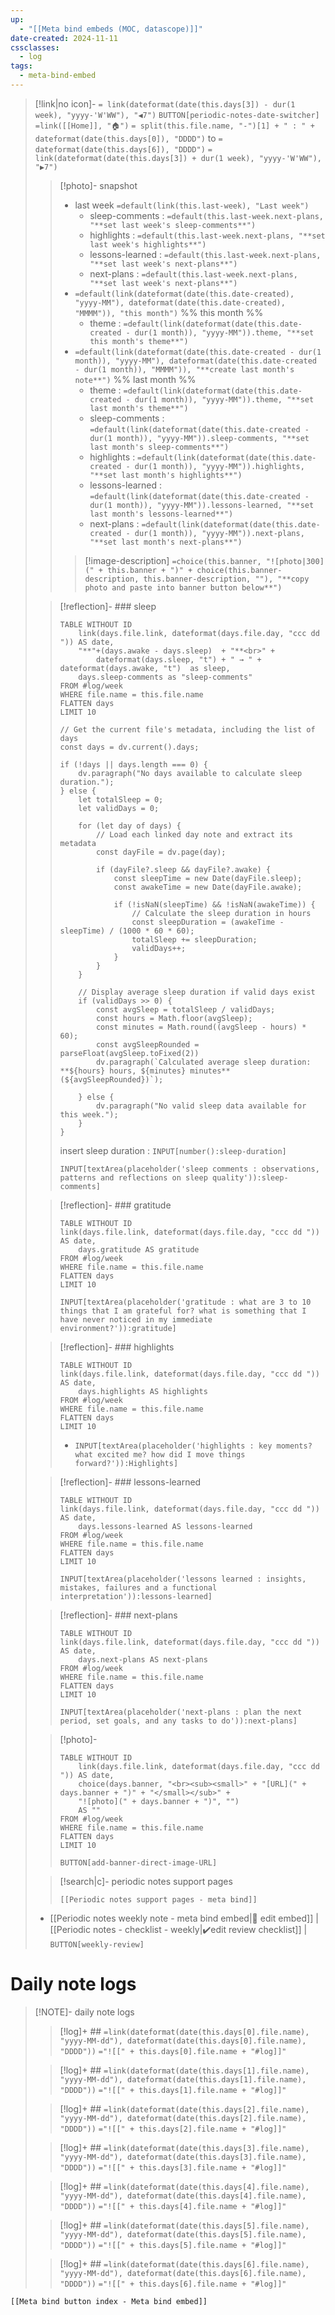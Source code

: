 ```yaml
---
up:
  - "[[Meta bind embeds (MOC, datascope)]]"
date-created: 2024-11-11
cssclasses:
  - log
tags:
  - meta-bind-embed
---
```

> [!link|no icon]- `= link(dateformat(date(this.days[3]) - dur(1 week), "yyyy-'W'WW"), "◀7")` `BUTTON[periodic-notes-date-switcher]` `=link([[Home]], "🏠")` `= split(this.file.name, "-")[1] + " : " + dateformat(date(this.days[0]), "DDDD")` to `= dateformat(date(this.days[6]), "DDDD")` `= link(dateformat(date(this.days[3]) + dur(1 week), "yyyy-'W'WW"), "▶️7")`
>
>> [!photo]- snapshot
>> - last week `=default(link(this.last-week), "Last week")` 
>>     - sleep-comments : `=default(this.last-week.next-plans, "**set last week's sleep-comments**")`
>>     - highlights : `=default(this.last-week.next-plans, "**set last week's highlights**")`
>>     - lessons-learned : `=default(this.last-week.next-plans, "**set last week's next-plans**")`
>>     - next-plans : `=default(this.last-week.next-plans, "**set last week's next-plans**")`
>> - `=default(link(dateformat(date(this.date-created), "yyyy-MM"), dateformat(date(this.date-created), "MMMM")), "this month")` %% this month %%
>>     - theme : `=default(link(dateformat(date(this.date-created - dur(1 month)), "yyyy-MM")).theme, "**set this month's theme**")`
>> - `=default(link(dateformat(date(this.date-created - dur(1 month)), "yyyy-MM"), dateformat(date(this.date-created - dur(1 month)), "MMMM")), "**create last month's note**")` %% last month %%
>>     - theme : `=default(link(dateformat(date(this.date-created - dur(1 month)), "yyyy-MM")).theme, "**set last month's theme**")`
>>     - sleep-comments : `=default(link(dateformat(date(this.date-created - dur(1 month)), "yyyy-MM")).sleep-comments, "**set last month's sleep-comments**")`
>>     - highlights : `=default(link(dateformat(date(this.date-created - dur(1 month)), "yyyy-MM")).highlights, "**set last month's highlights**")`
>>     - lessons-learned : `=default(link(dateformat(date(this.date-created - dur(1 month)), "yyyy-MM")).lessons-learned, "**set last month's lessons-learned**")`
>>     - next-plans : `=default(link(dateformat(date(this.date-created - dur(1 month)), "yyyy-MM")).next-plans, "**set last month's next-plans**")`
>> 
>>> [!image-description] `=choice(this.banner, "![photo|300](" + this.banner + ")" + choice(this.banner-description, this.banner-description, ""), "**copy photo and paste into banner button below**")`
>
>> [!reflection]- ### sleep
>>```dataview
>> TABLE WITHOUT ID
>>     link(days.file.link, dateformat(days.file.day, "ccc dd ")) AS date,
>>     "**"+(days.awake - days.sleep)  + "**<br>" +
>>         dateformat(days.sleep, "t") + " → " + dateformat(days.awake, "t")  as sleep,
>>     days.sleep-comments as "sleep-comments"
>> FROM #log/week
>> WHERE file.name = this.file.name
>> FLATTEN days
>> LIMIT 10
>> ```
>> 
>>```dataviewjs
>> // Get the current file's metadata, including the list of days
>> const days = dv.current().days;
>> 
>> if (!days || days.length === 0) {
>>     dv.paragraph("No days available to calculate sleep duration.");
>> } else {
>>     let totalSleep = 0;
>>     let validDays = 0;
>> 
>>     for (let day of days) {
>>         // Load each linked day note and extract its metadata
>>         const dayFile = dv.page(day);
>> 
>>         if (dayFile?.sleep && dayFile?.awake) {
>>             const sleepTime = new Date(dayFile.sleep);
>>             const awakeTime = new Date(dayFile.awake);
>> 
>>             if (!isNaN(sleepTime) && !isNaN(awakeTime)) {
>>                 // Calculate the sleep duration in hours
>>                 const sleepDuration = (awakeTime - sleepTime) / (1000 * 60 * 60);
>>                 totalSleep += sleepDuration;
>>                 validDays++;
>>             }
>>         }
>>     }
>> 
>>     // Display average sleep duration if valid days exist
>>     if (validDays >> 0) {
>>         const avgSleep = totalSleep / validDays;
>>         const hours = Math.floor(avgSleep);
>>         const minutes = Math.round((avgSleep - hours) * 60);
>>         const avgSleepRounded = parseFloat(avgSleep.toFixed(2))
>>         dv.paragraph(`Calculated average sleep duration: **${hours} hours, ${minutes} minutes** (${avgSleepRounded})`);
>> 
>>     } else {
>>         dv.paragraph("No valid sleep data available for this week.");
>>     }
>> }
>> ```
>> 
>> insert sleep duration : `INPUT[number():sleep-duration]`
>> 
>> `INPUT[textArea(placeholder('sleep comments : observations, patterns and reflections on sleep quality')):sleep-comments]`
>
>> [!reflection]- ### gratitude
>>```dataview
>> TABLE WITHOUT ID
>> link(days.file.link, dateformat(days.file.day, "ccc dd ")) AS date,
>>     days.gratitude AS gratitude
>> FROM #log/week
>> WHERE file.name = this.file.name
>> FLATTEN days
>> LIMIT 10
>> ```
>> `INPUT[textArea(placeholder('gratitude : what are 3 to 10 things that I am grateful for? what is something that I have never noticed in my immediate environment?')):gratitude]`
>
>> [!reflection]- ### highlights
>>```dataview
>> TABLE WITHOUT ID
>> link(days.file.link, dateformat(days.file.day, "ccc dd ")) AS date,
>>     days.highlights AS highlights
>> FROM #log/week
>> WHERE file.name = this.file.name
>> FLATTEN days
>> LIMIT 10
>> ```
>> - `INPUT[textArea(placeholder('highlights : key moments? what excited me? how did I move things forward?')):Highlights]`
>
>> [!reflection]- ### lessons-learned
>>```dataview
>> TABLE WITHOUT ID
>> link(days.file.link, dateformat(days.file.day, "ccc dd ")) AS date,
>>     days.lessons-learned AS lessons-learned
>> FROM #log/week
>> WHERE file.name = this.file.name
>> FLATTEN days
>> LIMIT 10
>> ```
>> `INPUT[textArea(placeholder('lessons learned : insights, mistakes, failures and a functional interpretation')):lessons-learned]`
>
>> [!reflection]- ### next-plans
>>```dataview
>> TABLE WITHOUT ID
>> link(days.file.link, dateformat(days.file.day, "ccc dd ")) AS date,
>>     days.next-plans AS next-plans
>> FROM #log/week
>> WHERE file.name = this.file.name
>> FLATTEN days
>> LIMIT 10
>> ```
>> `INPUT[textArea(placeholder('next-plans : plan the next period, set goals, and any tasks to do')):next-plans]`
>
>> [!photo]-
>> 
>> ```dataview
>> TABLE WITHOUT ID
>>     link(days.file.link, dateformat(days.file.day, "ccc dd ")) AS date, 
>>     choice(days.banner, "<br><sub><small>" + "[URL](" +  days.banner + ")" + "</small></sub>" +
>>     "![photo](" + days.banner + ")", "") 
>>     AS ""
>> FROM #log/week
>> WHERE file.name = this.file.name
>> FLATTEN days
>> LIMIT 10
>> ```
>> `BUTTON[add-banner-direct-image-URL]`
>
>> [!search|c]- periodic notes support pages
>> 
>> ```meta-bind-embed
>> [[Periodic notes support pages - meta bind]]
>> ```
>
> - [[Periodic notes weekly note - meta bind embed|📝 edit embed]] | [[Periodic notes - checklist - weekly|✔️edit review checklist]] | `BUTTON[weekly-review]`

# Daily note logs

> [!NOTE]- daily note logs
>
>> [!log]+ ## `=link(dateformat(date(this.days[0].file.name), "yyyy-MM-dd"), dateformat(date(this.days[0].file.name), "DDDD"))`
>> `="![[" + this.days[0].file.name + "#log]]"`
>
>> [!log]+ ## `=link(dateformat(date(this.days[1].file.name), "yyyy-MM-dd"), dateformat(date(this.days[1].file.name), "DDDD"))`
>> `="![[" + this.days[1].file.name + "#log]]"`
>
>> [!log]+ ## `=link(dateformat(date(this.days[2].file.name), "yyyy-MM-dd"), dateformat(date(this.days[2].file.name), "DDDD"))`
>> `="![[" + this.days[2].file.name + "#log]]"`
>
>> [!log]+ ## `=link(dateformat(date(this.days[3].file.name), "yyyy-MM-dd"), dateformat(date(this.days[3].file.name), "DDDD"))`
>> `="![[" + this.days[3].file.name + "#log]]"`
>
>> [!log]+ ## `=link(dateformat(date(this.days[4].file.name), "yyyy-MM-dd"), dateformat(date(this.days[4].file.name), "DDDD"))`
>> `="![[" + this.days[4].file.name + "#log]]"`
>
>> [!log]+ ## `=link(dateformat(date(this.days[5].file.name), "yyyy-MM-dd"), dateformat(date(this.days[5].file.name), "DDDD"))`
>> `="![[" + this.days[5].file.name + "#log]]"`
>
>> [!log]+ ## `=link(dateformat(date(this.days[6].file.name), "yyyy-MM-dd"), dateformat(date(this.days[6].file.name), "DDDD"))`
>> `="![[" + this.days[6].file.name + "#log]]"`

```meta-bind-embed
[[Meta bind button index - Meta bind embed]]
```
